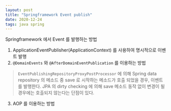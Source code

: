 ```yaml
---
layout: post
title: "Springframework Event publish"
date: 2020-12-24
tags: java spring
---
```


Springframework 에서 Event 를 발행하는 방법

1. ApplicationEventPublisher(ApplicationContext) 를 사용하여 명시적으로 이벤트 발행
2. `@DomainEvents` 와 `@AfterDomainEventPublication` 를 이용하는 방법
>`EventPublishingRepositoryProxyPostProcessor` 에 의해 Spring data repository 의 메소드 중 save 로 시작하는 메소드가 호출 되었을 경우, 이벤트를 발행한다. JPA 의 dirty checking 에 의해 save 메소드 동작 없이 변경이 될 경우에는 호출되지 않는다는 단점이 있다.

3. AOP 를 이용하는 방법
